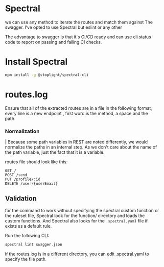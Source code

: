 # Spectral
we can use any method to iterate the routes and match them against The swagger. I've opted to use Spectral but eslint or any other 

The advantage to swagger is that it's CI/CD ready and can use cli status code to report on passing and failing CI checks.

# Install Spectral
```bash
npm install -g @stoplight/spectral-cli
```

# routes.log
Ensure that all of the extracted routes are in a file in the following format, every line is a new endpoint , first word is the method, a space and the path.

### Normalization
| Because some path variables in REST are noted differently, we would normalize the paths in an internal step. As we don't care about the name of the path variable, just the fact that it is a variable.

routes file should look like this:
```
GET /
POST /send
PUT /profile/:id
DELETE /user/{userEmail}
```

## Validation
for the command to work without specifying the spectral custom function or the ruleset file, Spectral look for the function/ directory and loads the custom functions. And Spectral also looks for the `.spectral.yaml` file if exists as a default rule.


Run the following CLI:
```bash
spectral lint swagger.json 
```

if the routes.log is in a different directory, you can edit .spectral.yaml to specify the file path.